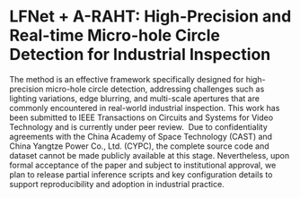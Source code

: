 # LFNet + A-RAHT: High-Precision and Real-time Micro-hole Circle Detection for Industrial Inspection
The method is an effective framework specifically designed for high-precision micro-hole circle detection, addressing challenges such as lighting variations, edge blurring, and multi-scale apertures that are commonly encountered in real-world industrial inspection. This work has been submitted to IEEE Transactions on Circuits and Systems for Video Technology and is currently under peer review.
﻿
Due to confidentiality agreements with the China Academy of Space Technology (CAST) and China Yangtze Power Co., Ltd. (CYPC), the complete source code and dataset cannot be made publicly available at this stage. Nevertheless, upon formal acceptance of the paper and subject to institutional approval, we plan to release partial inference scripts and key configuration details to support reproducibility and adoption in industrial practice.
